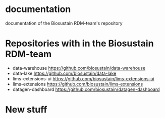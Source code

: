 # documentation
documentation of the Biosustain RDM-team's repository

# Repositories with in the Biosustain RDM-team

- data-warehouse https://github.com/biosustain/data-warehouse
- data-lake https://github.com/biosustain/data-lake
- lims-extensions-ui https://github.com/biosustain/lims-extensions-ui 
- lims-extensions https://github.com/biosustain/lims-extensions
- datagen-dashboard https://github.com/biosustain/datagen-dashboard

# New stuff
